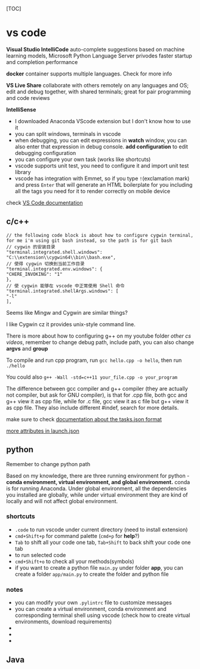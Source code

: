 [TOC]

# vs code

**Visual Studio IntelliCode** auto-complete suggestions based on machine learning models, Microsoft Python Language Server privodes faster startup and completion performance

**docker** container supports multiple languages. Check for more info

**VS Live Share** collaborate with others remotely on any languages and OS; edit and debug together, with shared terminals; great for pair programming and code reviews

**IntelliSense**



- I downloaded Anaconda VScode extension but I don't know how to use it
- you can split windows, terminals in vscode
- when debugging, you can edit expressions in **watch** window, you can also enter that expression in debug console. **add configuration** to edit debugging configuration
- you can configure your own task (works like shortcuts)
- vscode supports unit test, you need to configure it and import unit test library
- vscode has integration with Emmet, so if you type ```!```(exclamation mark) and press ```Enter``` that will generate an HTML boilerplate for you including all the tags you need for it to render correctly on mobile device

check [VS Code documentation](https://code.visualstudio.com/docs/setup/mac)

## c/c++

```
// the following code block is about how to configure cygwin terminal, for me i'm using git bash instead, so the path is for git bash
// cygwin 的安装目录
"terminal.integrated.shell.windows": "C:\\extension\\cygwin64\\bin\\bash.exe",
// 使得 cygwin 切换到当前工作目录
"terminal.integrated.env.windows": {
"CHERE_INVOKING": "1"
},
// 使 cygwin 能够在 vscode 中正常使用 Shell 命令
"terminal.integrated.shellArgs.windows": [
"-l"
],
```

Seems like Mingw and Cygwin are similar things?

I like Cygwin cz it provides unix-style command line. 

There is more about how to configuring g++ on my youtube folder *other cs videos*, remember to change debug path, include path, you can also change **argvs** and **group**

To compile and run cpp program, run ```gcc hello.cpp -o hello```, then run ```./hello```

You could also ```g++ -Wall -std=c++11 your_file.cpp -o your_program```

The difference between gcc compiler and g++ compiler (they are actually not compiler, but ask for GNU compiler), is that for .cpp file, both gcc and g++ view it as cpp file, while for .c file,  gcc view it as c file but g++ view it as cpp file. They also include different #indef, search for more details. 



make sure to check [documentation about the tasks.json format](https://go.microsoft.com/fwlink/?LinkId=733558)

[more attributes in launch.json](https://go.microsoft.com/fwlink/?linkid=830387)

## python

Remember to change python path

Based on my knowledge, there are three running environment for python - **conda environment, virtual environment, and global environment.** conda is for running Anaconda. Under global environment, all the dependencies you installed are globally, while under virtual environment they are kind of locally and will not affect global environment. 

### shortcuts

- ```.code``` to run vscode under current directory (need to install extension)
-  ```cmd+Shift+p``` for command palette (```cmd+p``` for **help**?)
- ```Tab``` to shift all your code one tab, ```Tab+Shift``` to back shift your code one tab
-  to run selected code
- ```cmd+Shift+o``` to check all your methods(symbols) 
- if you want to create a python file ```main.py``` under folder **app**, you can create a folder ```app/main.py``` to create the folder and python file

### notes

- you can modify your own ```.pylintrc``` file to customize messages
- you can create a virtual environment, conda environment and corresponding terminal shell using vscode (check how to create virtual environments, download requirements)
- 
- 
- 





## Java





